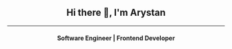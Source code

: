 <h2 align="center">Hi there 🫡, I'm Arystan 
</h2>

___

<h4 align="center" >Software Engineer | Frontend Developer</h3>
